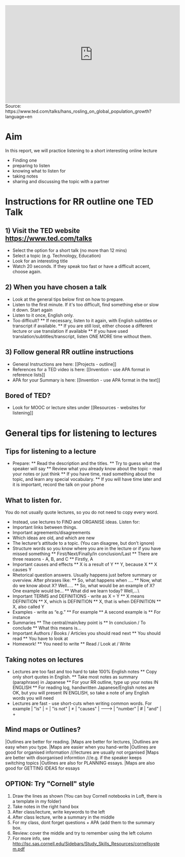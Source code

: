 <iframe src="https://embed-ssl.ted.com/talks/lang/en/hans_rosling_on_global_population_growth.html" width="560" height="315" frameborder="0" scrolling="no" webkitAllowFullScreen mozallowfullscreen allowFullScreen></iframe>
Source: https://www.ted.com/talks/hans_rosling_on_global_population_growth?language=en

# Aim
In this report, we will practice listening to a short interesting online lecture
* Finding one
* preparing to listen
* knowing what to listen for
* taking notes
* sharing and discussing the topic with a partner



# Instructions for RR outline one TED Talk
## 1) Visit the TED website https://www.ted.com/talks
* Select the option for a short talk (no more than 12 mins)
* Select a topic (e.g. Technology, Education)
* Look for an interesting title
* Watch 20 seconds. If they speak too fast or have a difficult accent, choose again.

## 2) When you have chosen a talk
* Look at the general tips below first on how to prepare.
* Listen to the first minute. If it's too difficult, find something else or slow it down. Start again
* Listen to it once, English only.
* Too difficult?
** If necessary, listen to it again, with English subtitles or transcript if available.
** If you are still lost, either choose a different lecture or use translation if available
** If you have used translation/subtitles/transcript, listen ONE MORE time without them.

## 3) Follow general RR outline instructions
* General Instructions are here: [[Projects - outline]]
* References for a TED video is here: [[Invention - use APA format in reference lists]]
* APA for your Summary is here: [[Invention - use APA format in the text]]

## Bored of TED?
* Look for MOOC or lecture sites under [[Resources - websites for listening]]


# General tips for listening to lectures
## Tips for listening to a lecture
* Prepare:
** Read the description and the titles.
** Try to guess what the speaker will say
** Review what you already know about the topic - read your notes or just think
** If you have time, read something about the topic, and learn any special vocabulary.
** If you will have time later and it is important, record the talk on your phone


## What to listen for.
You do not usually quote lectures, so you do not need to copy every word.
* Instead, use lectures to FIND and ORGANISE ideas. Listen for:
* Important links between things.
* Important agreements/disagreements
* Which ideas are old, and which are new
* The lecturer’s attitude to a topic.  (You can disagree, but don’t ignore)
* Structure words so you know where you are in the lecture or if you have missed something
** First/Next/Finally/In conclusion/Last
** There are three reasons - A, B, and C
** Firstly, A
* Important causes and effects
** X is a result of Y
** Y, because X
** X causes Y
* Rhetorical question answers. Usually happens just before summary or overview. After phrases like:
** So, what happens when ....
** Now, what do we know about X?  Well.....
** So, what would be an example of X?  One example would be...
** What did we learn today? Well,...\
* Important TERMS and DEFINITIONS - write as X = Y
** X means DEFINITION
** X, which is DEFINITION
** X, that is when DEFINITION
** X, also called Y
* Examples - write as “e.g.”
** For example
** A second example is
** For instance
* Summaries
** 	The central/main/key point is
** 	In conclusion / To conclude
** 	What this means is...
* Important Authors / Books / Articles you should read next
** You should read
** You have to look at
* Homework!
** You need to write
** Read / Look at / Write

## Taking notes on lectures
* Lectures are too fast and too hard to take 100% English notes
** Copy only short quotes in English.
** Take most notes as summary (paraphrase) in Japanese
** For your RR outline, type up your notes IN ENGLISH
** For reading log, handwritten Japanese/English notes are OK, but you will present IN ENGLISH, so take a note of any English words you will need
* Lectures are fast - use short-cuts when writing common words. For example
|	"is" 		|	=
|	"is not"	|	≠
|	"causes"	|	--->
|	"number"	|	# 
|	"and"		|	+ 

## Mind maps or Outlines?
|Outlines are better for reading.	|Maps are better for lectures,
|Outlines are easy when you type.	|Maps are easier when you hand-write
|Outlines are good for organised information ///lectures are usually not organised |Maps are better with disorganised informtion ///e.g. if the speaker keeps switching topics
|Outlines are also for PLANNING essays.	|Maps are also good for GETTING IDEAS for essays

## OPTION: Try "Cornell" style
1) Draw the lines as shown (You can buy Cornell notebooks in Loft, there is a template in my folder)
2) Take notes in the right hand box
3) After class/lecture, write keywords to the left
4) After class lecture, write a summary in the middle
5) For my class, dont forget questions +  APA (add them to the summary box.
6) Review: cover the middle and try to remember using the left column
7) For more info, see http://lsc.sas.cornell.edu/Sidebars/Study_Skills_Resources/cornellsystem.pdf

